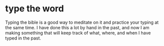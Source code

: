 # type the word

Typing the bible is a good way to meditate on it and practice your typing at the same time. I have done this a lot by hand in the past, and now I am making something that will keep track of what, where, and when I have typed in the past.

